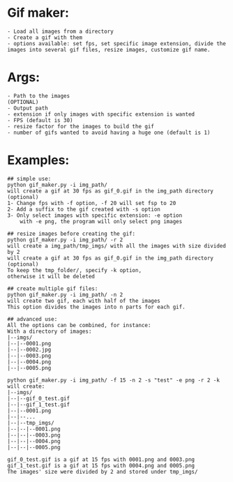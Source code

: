 # Gif maker:
    - Load all images from a directory
    - Create a gif with them
    - options available: set fps, set specific image extension, divide the images into several gif files, resize images, customize gif name.

# Args:
    - Path to the images
    (OPTIONAL)
    - Output path
    - extension if only images with specific extension is wanted
    - FPS (default is 30)
    - resize factor for the images to build the gif
    - number of gifs wanted to avoid having a huge one (default is 1)


# Examples:
    ## simple use:
    python gif_maker.py -i img_path/
    will create a gif at 30 fps as gif_0.gif in the img_path directory
    (optional)
    1- Change fps with -f option, -f 20 will set fsp to 20
    2- Add a suffix to the gif created with -s option
    3- Only select images with specific extension: -e option
        with -e png, the program will only select png images

    ## resize images before creating the gif:
    python gif_maker.py -i img_path/ -r 2
    will create a img_path/tmp_imgs/ with all the images with size divided by 2
    will create a gif at 30 fps as gif_0.gif in the img_path directory
    (optional)
    To keep the tmp_folder/, specify -k option,
    otherwise it will be deleted

    ## create multiple gif files:
    python gif_maker.py -i img_path/ -n 2
    will create two gif, each with half of the images
    This option divides the images into n parts for each gif.

    ## advanced use:
    All the options can be combined, for instance:
    With a directory of images:
    |--imgs/
    |--|--0001.png
    |--|--0002.jpg
    |--|--0003.png
    |--|--0004.png
    |--|--0005.png

    python gif_maker.py -i img_path/ -f 15 -n 2 -s "test" -e png -r 2 -k
    will create:
    |--imgs/
    |--|--gif_0_test.gif
    |--|--gif_1_test.gif
    |--|--0001.png
    |--|--...
    |--|--tmp_imgs/
    |--|--|--0001.png
    |--|--|--0003.png
    |--|--|--0004.png
    |--|--|--0005.png

    gif_0_test.gif is a gif at 15 fps with 0001.png and 0003.png
    gif_1_test.gif is a gif at 15 fps with 0004.png and 0005.png
    The images' size were divided by 2 and stored under tmp_imgs/
